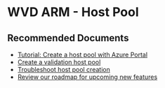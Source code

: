 <properties
  pagetitle="WVD ARM - Host Pool"
  service="microsoft.desktopvirtualization"
  resource="hostpools"
  ms.author="evas"
  selfhelptype="Resource"
  supporttopicids="32783590"
  resourcetags=""
  productpesids="16582"
  cloudenvironments="public,fairfax,mooncake,blackforest,ussec,usnat"
  articleid="ac434c13-67ab-4d4c-88be-cd8e65f87704"
  ownershipid="Windows_Virtual_Desktop" />
# WVD ARM - Host Pool

## **Recommended Documents**

* [Tutorial: Create a host pool with Azure Portal](https://docs.microsoft.com/azure/virtual-desktop/create-host-pools-azure-marketplace)
* [Create a validation host pool](https://docs.microsoft.com/azure/virtual-desktop/create-validation-host-pool)
* [Troubleshoot host pool creation](https://docs.microsoft.com/azure/virtual-desktop/troubleshoot-set-up-issues)
* [Review our roadmap for upcoming new features](https://www.microsoft.com/microsoft-365/roadmap?filters=Windows%20Virtual%20Desktop)